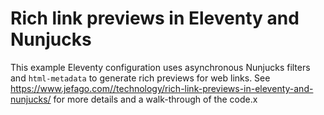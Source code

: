 # Rich link previews in Eleventy and Nunjucks
This example Eleventy configuration uses asynchronous Nunjucks filters and `html-metadata` to generate rich previews for web links. See https://www.jefago.com//technology/rich-link-previews-in-eleventy-and-nunjucks/ for more details and a walk-through of the code.x